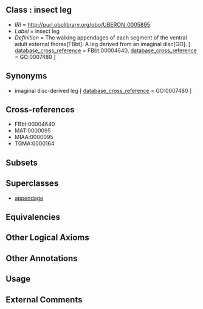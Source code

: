 
## Class : insect leg

 * *IRI* = http://purl.obolibrary.org/obo/UBERON_0005895
 * *Label* = insect leg
 * *Definition* = The walking appendages of each segment of the ventral adult external thorax[FBbt]. A leg derived from an imaginal disc[GO]. [ [database_cross_reference](../../ef/oboInOwl#hasDbXref.md) = FBbt:00004640, [database_cross_reference](../../ef/oboInOwl#hasDbXref.md) = GO:0007480 ]

## Synonyms

 * imaginal disc-derived leg [ [database_cross_reference](../../ef/oboInOwl#hasDbXref.md) = GO:0007480 ]

## Cross-references

 * FBbt:00004640
 * MAT:0000095
 * MIAA:0000095
 * TGMA:0000164

## Subsets


## Superclasses

 * [appendage](../../UBERON/26/UBERON_0000026.md)

## Equivalencies


## Other Logical Axioms


## Other Annotations


## Usage


## External Comments

